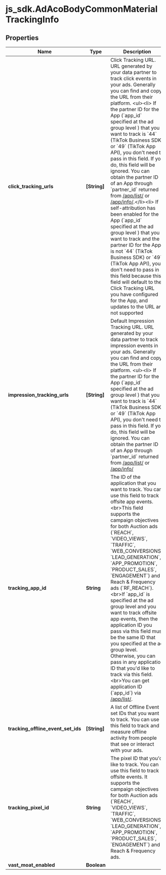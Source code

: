 # js_sdk.AdAcoBodyCommonMaterialTrackingInfo

## Properties
Name | Type | Description | Notes
------------ | ------------- | ------------- | -------------
**click_tracking_urls** | **[String]** | Click Tracking URL. URL generated by your data partner to track click events in your ads. Generally you can find and copy the URL from their platform. &lt;ul&gt;&lt;li&gt; If the partner ID for the App (&#x60;app_id&#x60; specified at the ad group level ) that you want to track is &#x60;44&#x60; (TikTok Business SDK) or &#x60;49&#x60; (TikTok App API), you don&#x27;t need to pass in this field. If you do, this field will be ignored. You can obtain the partner ID of an App through &#x60;partner_id&#x60; returned from [/app/list/](https://ads.tiktok.com/marketing_api/docs?id&#x3D;1740859313270786) or [/app/info/](https://ads.tiktok.com/marketing_api/docs?id&#x3D;1740859272887297).&lt;/li&gt;&lt;li&gt; If self-attribution has been enabled for the App (&#x60;app_id&#x60; specified at the ad group level ) that you want to track and the partner ID for the App is not &#x60;44&#x60; (TikTok Business SDK) or &#x60;49&#x60; (TikTok App API), you don&#x27;t need to pass in this field because this field will default to the Click Tracking URL you have configured for the App, and updates to the URL are not supported | [optional] 
**impression_tracking_urls** | **[String]** | Default Impression Tracking URL. URL generated by your data partner to track impression events in your ads. Generally you can find and copy the URL from their platform. &lt;ul&gt;&lt;li&gt; If the partner ID for the App (&#x60;app_id&#x60; specified at the ad group level ) that you want to track is &#x60;44&#x60; (TikTok Business SDK) or &#x60;49&#x60; (TikTok App API), you don&#x27;t need to pass in this field. If you do, this field will be ignored. You can obtain the partner ID of an App through &#x60;partner_id&#x60; returned from [/app/list/](https://ads.tiktok.com/marketing_api/docs?id&#x3D;1740859313270786) or [/app/info/](https://ads.tiktok.com/marketing_api/docs?id&#x3D;1740859272887297) | [optional] 
**tracking_app_id** | **String** | The ID of the application that you want to track. You can use this field to track offsite app events. &lt;br&gt;This field supports the campaign objectives for both Auction ads (&#x60;REACH&#x60;, &#x60;VIDEO_VIEWS&#x60;, &#x60;TRAFFIC&#x60;, &#x60;WEB_CONVERSIONS&#x60;, &#x60;LEAD_GENERATION&#x60;, &#x60;APP_PROMOTION&#x60;, &#x60;PRODUCT_SALES&#x60;, &#x60;ENGAGEMENT&#x60;) and Reach &amp; Frequency ads (&#x60;RF_REACH&#x60;).&lt;br&gt;If &#x60;app_id&#x60; is specified at the ad group level and you want to track offsite app events, then the application ID you pass via this field must be the same ID that you specified at the ad group level. Otherwise, you can pass in any application ID that you&#x27;d like to track via this field.&lt;br&gt;You can get application ID (&#x60;app_id&#x60;) via [/app/list/](https://ads.tiktok.com/marketing_api/docs?id&#x3D;1740859313270786). | [optional] 
**tracking_offline_event_set_ids** | **[String]** | A list of Offline Event set IDs that you want to track. You can use this field to track and measure offline activity from people that see or interact with your ads. | [optional] 
**tracking_pixel_id** | **String** | The pixel ID that you&#x27;d like to track. You can use this field to track offsite events. It supports the campaign objectives for both Auction ads (&#x60;REACH&#x60;, &#x60;VIDEO_VIEWS&#x60;, &#x60;TRAFFIC&#x60;, &#x60;WEB_CONVERSIONS&#x60;, &#x60;LEAD_GENERATION&#x60;, &#x60;APP_PROMOTION&#x60;, &#x60;PRODUCT_SALES&#x60;, &#x60;ENGAGEMENT&#x60;) and Reach &amp; Frequency ads. | [optional] 
**vast_moat_enabled** | **Boolean** |  | [optional] 
